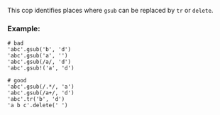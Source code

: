 This cop identifies places where `gsub` can be replaced by
`tr` or `delete`.

### Example:
    # bad
    'abc'.gsub('b', 'd')
    'abc'.gsub('a', '')
    'abc'.gsub(/a/, 'd')
    'abc'.gsub!('a', 'd')

    # good
    'abc'.gsub(/.*/, 'a')
    'abc'.gsub(/a+/, 'd')
    'abc'.tr('b', 'd')
    'a b c'.delete(' ')